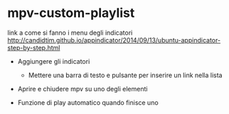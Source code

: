 # mpv-custom-playlist


link a come si fanno i menu degli indicatori
http://candidtim.github.io/appindicator/2014/09/13/ubuntu-appindicator-step-by-step.html
+ Aggiungere gli indicatori
	+ Mettere una barra di testo e pulsante per inserire un link nella lista

+ Aprire e chiudere mpv su uno degli elementi
+ Funzione di play automatico quando finisce uno
